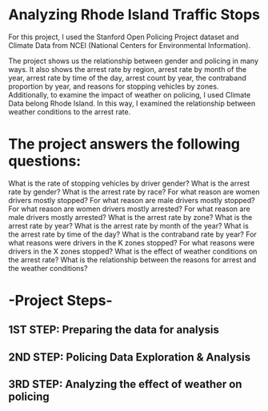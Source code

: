 # Analyzing Rhode Island Traffic Stops

For this project, I used the Stanford Open Policing Project dataset and Climate Data from NCEI (National Centers for Environmental Information).

The project shows us the relationship between gender and policing in many ways. It also shows the arrest rate by region, arrest rate by month of the year, arrest rate by time of the day, arrest count by year, the contraband proportion by year, and reasons for stopping vehicles by zones. Additionally, to examine the impact of weather on policing, I used Climate Data belong Rhode Island. In this way, I examined the relationship between weather conditions to the arrest rate.

# The project answers the following questions:

What is the rate of stopping vehicles by driver gender?
What is the arrest rate by gender?
What is the arrest rate by race?
For what reason are women drivers mostly stopped?
For what reason are male drivers mostly stopped?
For what reason are women drivers mostly arrested?
For what reason are male drivers mostly arrested?
What is the arrest rate by zone?
What is the arrest rate by year?
What is the arrest rate by month of the year?
What is the arrest rate by time of the day?
What is the contraband rate by year?
For what reasons were drivers in the K zones stopped?
For what reasons were drivers in the X zones stopped?
What is the effect of weather conditions on the arrest rate?
What is the relationship between the reasons for arrest and the weather conditions?

# -Project Steps-
## 1ST STEP: Preparing the data for analysis
## 2ND STEP: Policing Data Exploration & Analysis
## 3RD STEP: Analyzing the effect of weather on policing
